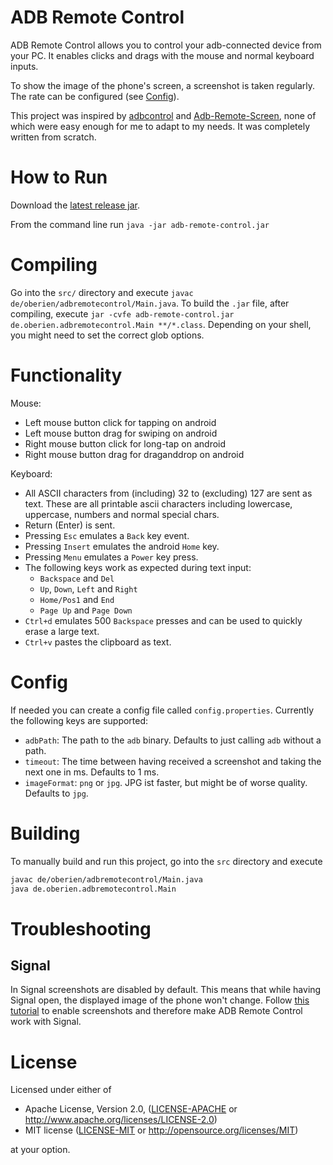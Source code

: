 # ADB Remote Control

ADB Remote Control allows you to control your adb-connected device from your PC.
It enables clicks and drags with the mouse and normal keyboard inputs.

To show the image of the phone's screen, a screenshot is taken regularly.
The rate can be configured (see [Config](#config)).

This project was inspired by [adbcontrol](http://marian.schedenig.name/2014/07/03/remote-control-your-android-phone-through-adb/)
and [Adb-Remote-Screen](https://github.com/MajeurAndroid/Adb-Remote-Screen), none of which were easy enough for me to
adapt to my needs.
It was completely written from scratch.

# How to Run

Download the [latest release jar](https://github.com/oberien/adb-remote-control/releases/latest/download/adb-remote-control.jar).

From the command line run `java -jar adb-remote-control.jar`

# Compiling

Go into the `src/` directory and execute `javac de/oberien/adbremotecontrol/Main.java`.
To build the `.jar` file, after compiling, execute
`jar -cvfe adb-remote-control.jar de.oberien.adbremotecontrol.Main **/*.class`.
Depending on your shell, you might need to set the correct glob options.

# Functionality

Mouse:
* Left mouse button click for tapping on android
* Left mouse button drag for swiping on android
* Right mouse button click for long-tap on android
* Right mouse button drag for draganddrop on android

Keyboard:
* All ASCII characters from (including) 32 to (excluding) 127 are sent as text.
  These are all printable ascii characters including lowercase, uppercase,
  numbers and normal special chars.
* Return (Enter) is sent.
* Pressing `Esc` emulates a `Back` key event.
* Pressing `Insert` emulates the android `Home` key.
* Pressing `Menu` emulates a `Power` key press.
* The following keys work as expected during text input:
    * `Backspace` and `Del`
    * `Up`, `Down`, `Left` and `Right`
    * `Home/Pos1` and `End`
    * `Page Up` and `Page Down`
* `Ctrl+d` emulates 500 `Backspace` presses and can be used to quickly erase a large text.
* `Ctrl+v` pastes the clipboard as text.

# Config

If needed you can create a config file called `config.properties`.
Currently the following keys are supported:

* `adbPath`: The path to the `adb` binary. Defaults to just calling `adb` without a path.
* `timeout`: The time between having received a screenshot and taking the next one in ms. Defaults to 1 ms.
* `imageFormat`: `png` or `jpg`. JPG ist faster, but might be of worse quality. Defaults to `jpg`.

# Building

To manually build and run this project, go into the `src` directory and execute

```sh
javac de/oberien/adbremotecontrol/Main.java
java de.oberien.adbremotecontrol.Main 
```

# Troubleshooting

## Signal

In Signal screenshots are disabled by default.
This means that while having Signal open, the displayed image of the phone
won't change.
Follow [this tutorial](http://web.archive.org/web/20160906212028/http://support.whispersystems.org/hc/en-us/articles/213191027-Can-I-take-a-screenshot-)
to enable screenshots and therefore make ADB Remote Control work with Signal.

# License

Licensed under either of

 * Apache License, Version 2.0, ([LICENSE-APACHE](LICENSE-APACHE) or http://www.apache.org/licenses/LICENSE-2.0)
 * MIT license ([LICENSE-MIT](LICENSE-MIT) or http://opensource.org/licenses/MIT)

at your option.
